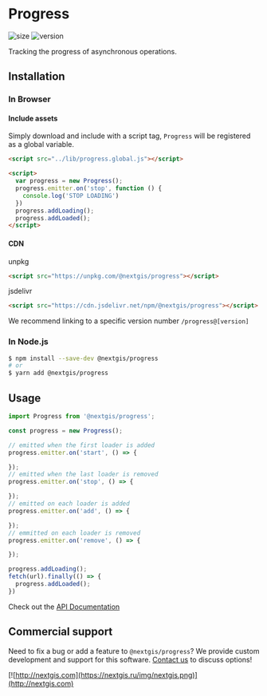 # Progress

![size](https://img.shields.io/bundlephobia/minzip/@nextgis/progress) ![version](https://img.shields.io/npm/v/@nextgis/progress)

Tracking the progress of asynchronous operations.

## Installation

### In Browser

#### Include assets

Simply download and include with a script tag, `Progress` will be registered as a global variable.

```html
<script src="../lib/progress.global.js"></script>

<script>
  var progress = new Progress();
  progress.emitter.on('stop', function () {
    console.log('STOP LOADING')
  })
  progress.addLoading();
  progress.addLoaded();
</script>
```

#### CDN

unpkg

```html
<script src="https://unpkg.com/@nextgis/progress"></script>
```

jsdelivr

```html
<script src="https://cdn.jsdelivr.net/npm/@nextgis/progress"></script>
```

We recommend linking to a specific version number `/progress@[version]`

### In Node.js

```bash
$ npm install --save-dev @nextgis/progress
# or
$ yarn add @nextgis/progress
```

## Usage

```javascript
import Progress from '@nextgis/progress';

const progress = new Progress();

// emitted when the first loader is added
progress.emitter.on('start', () => {

});
// emitted when the last loader is removed
progress.emitter.on('stop', () => {

});
// emitted on each loader is added
progress.emitter.on('add', () => {

});
// emmitted on each loader is removed
progress.emitter.on('remove', () => {

});

progress.addLoading();
fetch(url).finally(() => {
  progress.addLoaded();
})

```

Check out the [API Documentation](https://code-api.nextgis.com/modules/progress.html)

## Commercial support

Need to fix a bug or add a feature to `@nextgis/progress`? We provide custom development and support for this software. [Contact us](http://nextgis.com/contact/) to discuss options!

[![http://nextgis.com](https://nextgis.ru/img/nextgis.png)](http://nextgis.com)
